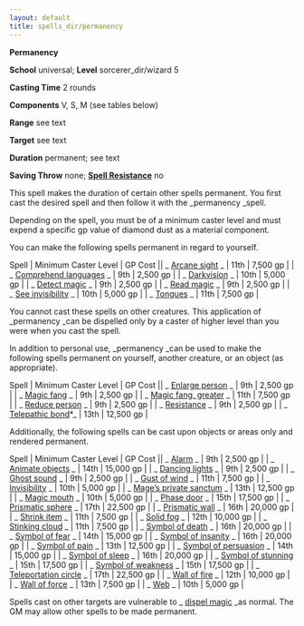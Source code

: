 ```yaml
---
layout: default
title: spells_dir/permanency
---
```

 **Permanency**

**School** universal; **Level** sorcerer_dir/wizard 5

**Casting Time** 2 rounds

**Components** V, S, M (see tables below)

**Range** see text

**Target** see text

**Duration** permanent; see text

**Saving Throw** none; **[Spell Resistance](../../glossary#_spell-resistance)** no

This spell makes the duration of certain other spells permanent. You first cast the desired spell and then follow it with the _permanency _spell.

Depending on the spell, you must be of a minimum caster level and must expend a specific gp value of diamond dust as a material component.

You can make the following spells permanent in regard to yourself.

 Spell | Minimum Caster Level | GP Cost || _ [Arcane sight](../arcaneSight#_arcane-sight) _ | 11th | 7,500 gp |
| _ [Comprehend languages](../comprehendLanguages#_comprehend-languages) _ | 9th | 2,500 gp |
| _ [Darkvision](../darkvision#_darkvision) _ | 10th | 5,000 gp |
| _ [Detect magic](../detectMagic#_detect-magic) _ | 9th | 2,500 gp |
| _ [Read magic](../readMagic#_read-magic) _ | 9th | 2,500 gp |
| _ [See invisibility](../seeInvisibility#_see-invisibility) _ | 10th | 5,000 gp |
| _ [Tongues](../tongues#_tongues) _ | 11th | 7,500 gp |

You cannot cast these spells on other creatures. This application of _permanency _can be dispelled only by a caster of higher level than you were when you cast the spell.

In addition to personal use, _permanency _can be used to make the following spells permanent on yourself, another creature, or an object (as appropriate).

 Spell | Minimum Caster Level | GP Cost || _ [Enlarge person](../enlargePerson#_enlarge-person) _ | 9th | 2,500 gp |
| _ [Magic fang](../magicFang#_magic-fang) _ | 9th | 2,500 gp |
| _ [Magic fang, greater](../magicFang#_magic-fang-greater) _ | 11th | 7,500 gp |
| _ [Reduce person](../reducePerson#_reduce-person) _ | 9th | 2,500 gp |
| _ [Resistance](../resistance#_resistance) _ | 9th | 2,500 gp |
| _ [Telepathic bond](../telepathicBond#_telepathic-bond)\*_ | 13th | 12,500 gp |

Additionally, the following spells can be cast upon objects or areas only and rendered permanent.

 Spell | Minimum Caster Level | GP Cost || _ [Alarm](../alarm#_alarm) _ | 9th | 2,500 gp |
| _ [Animate objects](../animateObjects#_animate-objects) _ | 14th | 15,000 gp |
| _ [Dancing lights](../dancingLights#_dancing-lights) _ | 9th | 2,500 gp |
| _ [Ghost sound](../ghostSound#_ghost-sound) _ | 9th | 2,500 gp |
| _ [Gust of wind](../gustOfWind#_gust-of-wind) _ | 11th | 7,500 gp |
| _ [Invisibility](../invisibility#_invisibility) _ | 10th | 5,000 gp |
| _ [Mage’s private sanctum](../mageSPrivateSanctum#_mage-s-private-sanctum) _ | 13th | 12,500 gp |
| _ [Magic mouth](../magicMouth#_magic-mouth) _ | 10th | 5,000 gp |
| _ [Phase door](../phaseDoor#_phase-door) _ | 15th | 17,500 gp |
| _ [Prismatic sphere](../prismaticSphere#_prismatic-sphere) _ | 17th | 22,500 gp |
| _ [Prismatic wall](../prismaticWall#_prismatic-wall) _ | 16th | 20,000 gp |
| _ [Shrink item](../shrinkItem#_shrink-item) _ | 11th | 7,500 gp |
| _ [Solid fog](../solidFog#_solid-fog) _ | 12th | 10,000 gp |
| _ [Stinking cloud](../stinkingCloud#_stinking-cloud) _ | 11th | 7,500 gp |
| _ [Symbol of death](../symbolOfDeath#_symbol-of-death) _ | 16th | 20,000 gp |
| _ [Symbol of fear](../symbolOfPain#_symbol-of-pain) _ | 14th | 15,000 gp |
| _ [Symbol of insanity](../symbolOfInsanity#_symbol-of-insanity) _ | 16th | 20,000 gp |
| _ [Symbol of pain](../symbolOfPain#_symbol-of-pain) _ | 13th | 12,500 gp |
| _ [Symbol of persuasion](../symbolOfPersuasion#_symbol-of-persuasion) _ | 14th | 15,000 gp |
| _ [Symbol of sleep](../symbolOfSleep#_symbol-of-sleep) _ | 16th | 20,000 gp |
| _ [Symbol of stunning](../symbolOfStunning#_symbol-of-stunning) _ | 15th | 17,500 gp |
| _ [Symbol of weakness](../symbolOfWeakness#_symbol-of-weakness) _ | 15th | 17,500 gp |
| _ [Teleportation circle](../teleportationCircle#_teleportation-circle) _ | 17th | 22,500 gp |
| _ [Wall of fire](../wallOfFire#_wall-of-fire) _ | 12th | 10,000 gp |
| _ [Wall of force](../wallOfForce#_wall-of-force) _ | 13th | 7,500 gp |
| _ [Web](../web#_web) _ | 10th | 5,000 gp |

Spells cast on other targets are vulnerable to _ [dispel magic](../dispelMagic#_dispel-magic) _as normal. The GM may allow other spells to be made permanent.

